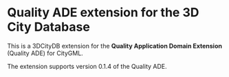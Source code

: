 # Quality ADE extension for the 3D City Database
This is a 3DCityDB extension for the **Quality Application Domain Extension** (Quality ADE) for CityGML.

The extension supports version 0.1.4 of the Quality ADE.
